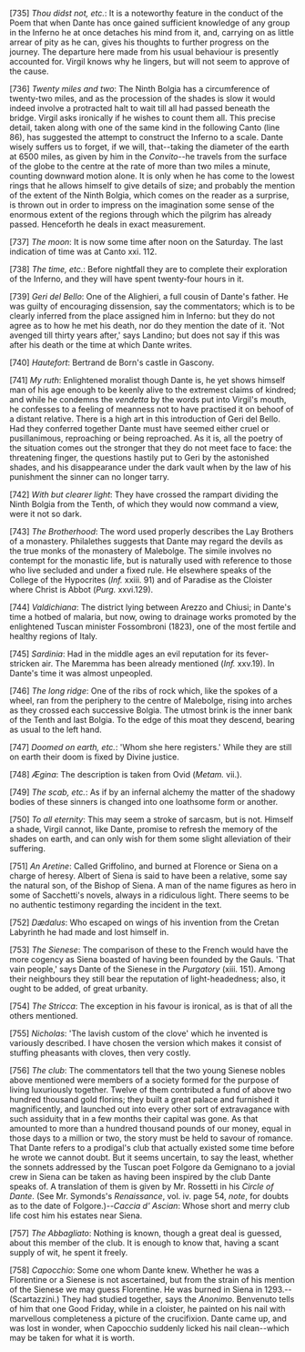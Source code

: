 [735] _Thou didst not, etc._: It is a noteworthy feature in the conduct
of the Poem that when Dante has once gained sufficient knowledge of any
group in the Inferno he at once detaches his mind from it, and, carrying
on as little arrear of pity as he can, gives his thoughts to further
progress on the journey. The departure here made from his usual
behaviour is presently accounted for. Virgil knows why he lingers, but
will not seem to approve of the cause.

[736] _Twenty miles and two_: The Ninth Bolgia has a circumference of
twenty-two miles, and as the procession of the shades is slow it would
indeed involve a protracted halt to wait till all had passed beneath the
bridge. Virgil asks ironically if he wishes to count them all. This
precise detail, taken along with one of the same kind in the following
Canto (line 86), has suggested the attempt to construct the Inferno to a
scale. Dante wisely suffers us to forget, if we will, that--taking the
diameter of the earth at 6500 miles, as given by him in the
_Convito_--he travels from the surface of the globe to the centre at the
rate of more than two miles a minute, counting downward motion alone. It
is only when he has come to the lowest rings that he allows himself to
give details of size; and probably the mention of the extent of the
Ninth Bolgia, which comes on the reader as a surprise, is thrown out in
order to impress on the imagination some sense of the enormous extent of
the regions through which the pilgrim has already passed. Henceforth he
deals in exact measurement.

[737] _The moon_: It is now some time after noon on the Saturday. The
last indication of time was at Canto xxi. 112.

[738] _The time, etc._: Before nightfall they are to complete their
exploration of the Inferno, and they will have spent twenty-four hours
in it.

[739] _Geri del Bello_: One of the Alighieri, a full cousin of Dante's
father. He was guilty of encouraging dissension, say the commentators;
which is to be clearly inferred from the place assigned him in Inferno:
but they do not agree as to how he met his death, nor do they mention
the date of it. 'Not avenged till thirty years after,' says Landino; but
does not say if this was after his death or the time at which Dante
writes.

[740] _Hautefort_: Bertrand de Born's castle in Gascony.

[741] _My ruth_: Enlightened moralist though Dante is, he yet shows
himself man of his age enough to be keenly alive to the extremest claims
of kindred; and while he condemns the _vendetta_ by the words put into
Virgil's mouth, he confesses to a feeling of meanness not to have
practised it on behoof of a distant relative. There is a high art in
this introduction of Geri del Bello. Had they conferred together Dante
must have seemed either cruel or pusillanimous, reproaching or being
reproached. As it is, all the poetry of the situation comes out the
stronger that they do not meet face to face: the threatening finger, the
questions hastily put to Geri by the astonished shades, and his
disappearance under the dark vault when by the law of his punishment the
sinner can no longer tarry.

[742] _With but clearer light_: They have crossed the rampart dividing
the Ninth Bolgia from the Tenth, of which they would now command a view,
were it not so dark.

[743] _The Brotherhood_: The word used properly describes the Lay
Brothers of a monastery. Philalethes suggests that Dante may regard the
devils as the true monks of the monastery of Malebolge. The simile
involves no contempt for the monastic life, but is naturally used with
reference to those who live secluded and under a fixed rule. He
elsewhere speaks of the College of the Hypocrites (_Inf._ xxiii. 91) and
of Paradise as the Cloister where Christ is Abbot (_Purg._ xxvi.129).

[744] _Valdichiana_: The district lying between Arezzo and Chiusi; in
Dante's time a hotbed of malaria, but now, owing to drainage works
promoted by the enlightened Tuscan minister Fossombroni (1823), one of
the most fertile and healthy regions of Italy.

[745] _Sardinia_: Had in the middle ages an evil reputation for its
fever-stricken air. The Maremma has been already mentioned (_Inf._
xxv.19). In Dante's time it was almost unpeopled.

[746] _The long ridge_: One of the ribs of rock which, like the spokes
of a wheel, ran from the periphery to the centre of Malebolge, rising
into arches as they crossed each successive Bolgia. The utmost brink is
the inner bank of the Tenth and last Bolgia. To the edge of this moat
they descend, bearing as usual to the left hand.

[747] _Doomed on earth, etc._: 'Whom she here registers.' While they are
still on earth their doom is fixed by Divine justice.

[748] _Ægina_: The description is taken from Ovid (_Metam._ vii.).

[749] _The scab, etc._: As if by an infernal alchemy the matter of the
shadowy bodies of these sinners is changed into one loathsome form or
another.

[750] _To all eternity_: This may seem a stroke of sarcasm, but is not.
Himself a shade, Virgil cannot, like Dante, promise to refresh the
memory of the shades on earth, and can only wish for them some slight
alleviation of their suffering.

[751] _An Aretine_: Called Griffolino, and burned at Florence or Siena
on a charge of heresy. Albert of Siena is said to have been a relative,
some say the natural son, of the Bishop of Siena. A man of the name
figures as hero in some of Sacchetti's novels, always in a ridiculous
light. There seems to be no authentic testimony regarding the incident
in the text.

[752] _Dædalus_: Who escaped on wings of his invention from the Cretan
Labyrinth he had made and lost himself in.

[753] _The Sienese_: The comparison of these to the French would have
the more cogency as Siena boasted of having been founded by the Gauls.
'That vain people,' says Dante of the Sienese in the _Purgatory_ (xiii.
151). Among their neighbours they still bear the reputation of
light-headedness; also, it ought to be added, of great urbanity.

[754] _The Stricca_: The exception in his favour is ironical, as is that
of all the others mentioned.

[755] _Nicholas_: 'The lavish custom of the clove' which he invented is
variously described. I have chosen the version which makes it consist of
stuffing pheasants with cloves, then very costly.

[756] _The club_: The commentators tell that the two young Sienese
nobles above mentioned were members of a society formed for the purpose
of living luxuriously together. Twelve of them contributed a fund of
above two hundred thousand gold florins; they built a great palace and
furnished it magnificently, and launched out into every other sort of
extravagance with such assiduity that in a few months their capital was
gone. As that amounted to more than a hundred thousand pounds of our
money, equal in those days to a million or two, the story must be held
to savour of romance. That Dante refers to a prodigal's club that
actually existed some time before he wrote we cannot doubt. But it seems
uncertain, to say the least, whether the sonnets addressed by the Tuscan
poet Folgore da Gemignano to a jovial crew in Siena can be taken as
having been inspired by the club Dante speaks of. A translation of them
is given by Mr. Rossetti in his _Circle of Dante_. (See Mr. Symonds's
_Renaissance_, vol. iv. page 54, _note_, for doubts as to the date of
Folgore.)--_Caccia d' Ascian_: Whose short and merry club life cost him
his estates near Siena.

[757] _The Abbagliato_: Nothing is known, though a great deal is
guessed, about this member of the club. It is enough to know that,
having a scant supply of wit, he spent it freely.

[758] _Capocchio_: Some one whom Dante knew. Whether he was a Florentine
or a Sienese is not ascertained, but from the strain of his mention of
the Sienese we may guess Florentine. He was burned in Siena in
1293.--(Scartazzini.) They had studied together, says the _Anonimo_.
Benvenuto tells of him that one Good Friday, while in a cloister, he
painted on his nail with marvellous completeness a picture of the
crucifixion. Dante came up, and was lost in wonder, when Capocchio
suddenly licked his nail clean--which may be taken for what it is worth.